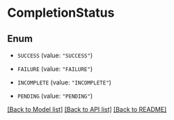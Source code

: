 # CompletionStatus

## Enum


* `SUCCESS` (value: `"SUCCESS"`)

* `FAILURE` (value: `"FAILURE"`)

* `INCOMPLETE` (value: `"INCOMPLETE"`)

* `PENDING` (value: `"PENDING"`)


[[Back to Model list]](../README.md#documentation-for-models) [[Back to API list]](../README.md#documentation-for-api-endpoints) [[Back to README]](../README.md)


